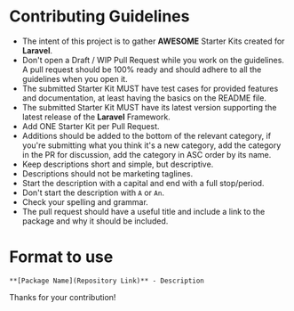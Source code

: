 # Contributing Guidelines

* The intent of this project is to gather **AWESOME** Starter Kits created for **Laravel**.
* Don't open a Draft / WIP Pull Request while you work on the guidelines. A pull request should be 100% ready and should adhere to all the guidelines when you open it.
* The submitted Starter Kit MUST have test cases for provided features and documentation, at least having the basics on the README file.
* The submitted Starter Kit MUST have its latest version supporting the latest release of the **Laravel** Framework.
* Add ONE Starter Kit per Pull Request.
* Additions should be added to the bottom of the relevant category, if you're submitting what you think it's a new category, add the category in the PR for discussion, add the category in ASC order by its name.
* Keep descriptions short and simple, but descriptive.
* Descriptions should not be marketing taglines.
* Start the description with a capital and end with a full stop/period.
* Don't start the description with `A` or `An`.
* Check your spelling and grammar.
* The pull request should have a useful title and include a link to the package and why it should be included.

# Format to use

`**[Package Name](Repository Link)** - Description`

Thanks for your contribution!
